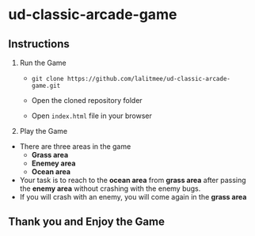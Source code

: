 ud-classic-arcade-game
===============================

## Instructions

1. Run the Game

   - ```shell
     git clone https://github.com/lalitmee/ud-classic-arcade-game.git
     ```

   - Open the cloned repository folder

   - Open `index.html` file in your browser

2.  Play the Game

   - There are three areas in the game
     - **Grass area**
     - **Enemey area**
     - **Ocean area**
   - Your task is to reach to the **ocean area** from **grass area** after passing the **enemy area** without crashing with the enemy bugs.
   - If you will crash with an enemy, you will come again in the **grass area**



## Thank you and Enjoy the Game